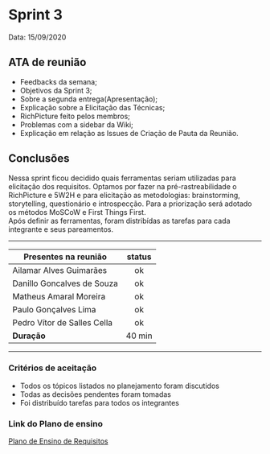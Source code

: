 # Sprint 3

Data: 15/09/2020

## ATA de reunião

- Feedbacks da semana;
- Objetivos da Sprint 3;
- Sobre a segunda entrega(Apresentação);
- Explicação sobre a Elicitação das Técnicas;
- RichPicture feito pelos membros; 
- Problemas com a sidebar da Wiki;
- Explicação em relação as Issues de Criação de Pauta da Reunião.


## Conclusões

Nessa sprint ficou decidido quais ferramentas seriam utilizadas para elicitação dos requisitos. Optamos por fazer na pré-rastreabilidade o RichPicture e 5W2H e para elicitação as metodologias: brainstorming, storytelling, questionário e introspecção. Para a priorização será adotado os métodos MoSCoW e First Things First.  
Após definir as ferramentas, foram distribídas as tarefas para cada integrante e seus pareamentos.

---

| Presentes na reunião    | status |
| ----------------------- | :----: |
| Ailamar Alves Guimarães  | ok  |
| Danillo Goncalves de Souza | ok |
| Matheus Amaral Moreira   | ok |
| Paulo Gonçalves Lima     | ok |
| Pedro Vítor de Salles Cella | ok |
| **Duração** | 40 min |

---

### Critérios de aceitação

- Todos os tópicos listados no planejamento foram discutidos
- Todas as decisões pendentes foram tomadas
- Foi distribuído tarefas para todos os integrantes

### Link do Plano de ensino

[Plano de Ensino de Requisitos](https://aprender3.unb.br/pluginfile.php/426680/mod_resource/content/2/Plano_de_Ensino%20RE%2012020TerQui.pdf)